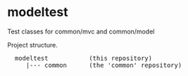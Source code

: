 # modeltest
Test classes for common/mvc and common/model

Project structure.<br>
<pre>
  modeltest           (this repository)
     |--- common      (the 'common' repository)
</pre>
